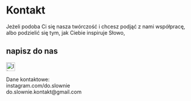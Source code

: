 # Kontakt
<p>
Jeżeli <span class="text-accent">podoba Ci się</span> nasza twórczość i chcesz podjąć z nami <span class="text-accent">współpracę</span>, albo podzielić się tym, jak Ciebie inspiruje <span class="text-accent">Słowo<span>,
<br>
</p>
<p>
<h2 class="text-handwritten">napisz do nas</h2>
</p>
<p>
<img alt="Ikona pióra" src="/img/pen-icon.svg" style="width: 1.5rem;" />
</p>
<p>
Dane kontaktowe:
<br>
<span class="text-accent">instagram.com</span>/do.slownie 
<br><span class="text-accent">do.slownie.kontakt</span>@gmail.com
</p>

